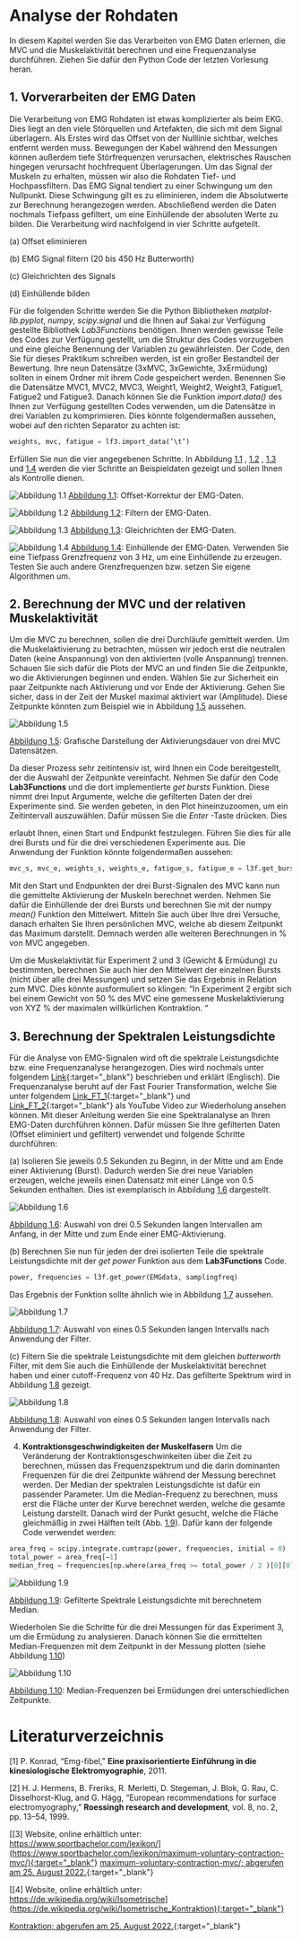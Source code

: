 # **Analyse der Rohdaten**

In diesem Kapitel werden Sie das Verarbeiten von EMG Daten erlernen, die MVC
und die Muskelaktivität berechnen und eine Frequenzanalyse durchführen. Ziehen
Sie dafür den Python Code der letzten Vorlesung heran.

## 1. **Vorverarbeiten der EMG Daten**

Die Verarbeitung von EMG Rohdaten ist etwas komplizierter als beim EKG.
Dies liegt an den viele Störquellen und Artefakten, die sich mit dem Signal überlagern. Als Erstes wird das Offset von der Nulllinie sichtbar, welches entfernt werden muss. Bewegungen der Kabel während den Messungen
können außerdem tiefe Störfrequenzen verursachen, elektrisches Rauschen
hingegen verursacht hochfrequent Überlagerungen. Um das Signal der Muskeln zu erhalten, müssen wir also die Rohdaten Tief- und Hochpassfiltern.
Das EMG Signal tendiert zu einer Schwingung um den Nullpunkt. Diese
Schwingung gilt es zu eliminieren, indem die Absolutwerte zur Berechnung
herangezogen werden. Abschließend werden die Daten nochmals Tiefpass
gefiltert, um eine Einhüllende der absoluten Werte zu bilden. Die Verarbeitung wird nachfolgend in vier Schritte aufgeteilt.

(a) Offset eliminieren

(b) EMG Signal filtern (20 bis 450 Hz Butterworth)

(c) Gleichrichten des Signals

(d) Einhüllende bilden

Für die folgenden Schritte werden Sie die Python Bibliotheken *matplot-*
*lib.pyplot*, *numpy*, *scipy.signal* und die Ihnen auf Sakai zur Verfügung gestellte Bibliothek *Lab3Functions* benötigen. Ihnen werden gewisse Teile des Codes zur Verfügung gestellt, um die Struktur des Codes vorzugeben und
eine gleiche Benennung der Variablen zu gewährleisten. Der Code, den Sie
für dieses Praktikum schreiben werden, ist ein großer Bestandteil der Bewertung. Ihre neun Datensätze (3xMVC, 3xGewichte, 3xErmüdung) sollten in einem Ordner mit ihrem Code gespeichert werden. Benennen Sie die
Datensätze MVC1, MVC2, MVC3, Weight1, Weight2, Weight3, Fatigue1,
Fatigue2 und Fatigue3. Danach können Sie die Funktion *import.data()* des
Ihnen zur Verfügung gestellten Codes verwenden, um die Datensätze in drei
Variablen zu komprimieren. Dies könnte folgendermaßen aussehen, wobei
auf den richten Separator zu achten ist:

````python
weights, mvc, fatigue = lf3.import_data(’\t’)
````
Erfüllen Sie nun die vier angegebenen Schritte. In Abbildung [1.1](../assets/img/offEMG.bmp) , [1.2](../assets/img/filtEMG.bmp) , [1.3](../assets/img/gleiEMG.bmp) und [1.4](../assets/img/einhuEMG.bmp) werden die vier Schritte an  Beispieldaten gezeigt und sollen Ihnen als Kontrolle dienen.

![Abbildung 1.1](../assets/img/offEMG.bmp)
[Abbildung 1.1](../assets/img/offEMG.bmp): Offset-Korrektur der EMG-Daten.


![Abbildung 1.2](../assets/img/filtEMG.bmp)
[Abbildung 1.2](../assets/img/filtEMG.bmp): Filtern der EMG-Daten.

![Abbildung 1.3](../assets/img/gleiEMG.bmp)
[Abbildung 1.3](../assets/img/gleiEMG.bmp): Gleichrichten der EMG-Daten.

![Abbildung 1.4](../assets/img/einhuEMG.bmp)
[Abbildung 1.4](../assets/img/einhuEMG.bmp): Einhüllende der EMG-Daten. Verwenden Sie eine Tiefpass Grenzfrequenz von 3 Hz, um eine Einhüllende zu erzeugen.
Testen Sie auch andere Grenzfrequenzen bzw. setzen Sie eigene Algorithmen um.



## 2. **Berechnung der MVC und der relativen Muskelaktivität**
Um die MVC zu berechnen, sollen die drei Durchläufe gemittelt werden. Um
die Muskelaktivierung zu betrachten, müssen wir jedoch erst die neutralen
Daten (keine Anspannung) von den aktivierten (volle Anspannung) trennen.
Schauen Sie sich dafür die Plots der MVC an und finden Sie die Zeitpunkte,
wo die Aktivierungen beginnen und enden. Wählen Sie zur Sicherheit ein
paar Zeitpunkte nach Aktivierung und vor Ende der Aktivierung. Gehen
Sie sicher, dass in der Zeit der Muskel maximal aktiviert war (Amplitude).
Diese Zeitpunkte könnten zum Beispiel wie in Abbildung [1.5](../assets/img/aktMVC.bmp) aussehen.

![Abbildung 1.5](../assets/img/aktMVC.bmp)

[Abbildung 1.5](../assets/img/aktMVC.bmp): Grafische Darstellung der Aktivierungsdauer von drei MVC Datensätzen.

Da dieser Prozess sehr zeitintensiv ist, wird Ihnen ein Code bereitgestellt,
der die Auswahl der Zeitpunkte vereinfacht. Nehmen Sie dafür den Code
**Lab3Functions** und die dort implementierte *get bursts* Funktion. Diese
nimmt drei Input Argumente, welche die gefilterten Daten der drei Experimente sind. Sie werden gebeten, in den Plot hineinzuzoomen, um ein
Zeitintervall auszuwählen. Dafür müssen Sie die *Enter* -Taste drücken. Dies

erlaubt Ihnen, einen Start und Endpunkt festzulegen. Führen Sie dies für
alle drei Bursts und für die drei verschiedenen Experimente aus. Die Anwendung der Funktion könnte folgendermaßen aussehen:
````python
mvc_s, mvc_e, weights_s, weights_e, fatigue_s, fatigue_e = l3f.get_bursts(mvc_emg_filtered, weights_emg_filtered, fatigue_emg_filtered)
````

Mit den Start und Endpunkten der drei Burst-Signalen des MVC kann
nun die gemittelte Aktivierung der Muskeln berechnet werden. Nehmen Sie
dafür die Einhüllende der drei Bursts und berechnen Sie mit der numpy
*mean()* Funktion den Mittelwert. Mitteln Sie auch über Ihre drei Versuche,
danach erhalten Sie Ihren persönlichen MVC, welche ab diesem Zeitpunkt
das Maximum darstellt. Demnach werden alle weiteren Berechnungen in % von MVC angegeben.



Um die Muskelaktivität für Experiment 2 und 3 (Gewicht & Ermüdung) zu
bestimmten, berechnen Sie auch hier den Mittelwert der einzelnen Bursts
(nicht über alle drei Messungen) und setzen Sie das Ergebnis in Relation
zum MVC. Dies könnte ausformuliert so klingen: ”In Experiment 2 ergibt
sich bei einem Gewicht von 50 % des MVC eine gemessene Muskelaktivierung von XYZ % der maximalen willkürlichen Kontraktion. “

## 3. **Berechnung der Spektralen Leistungsdichte**
Für die Analyse von EMG-Signalen wird oft die spektrale Leistungsdichte
bzw. eine Frequenzanalyse herangezogen. Dies wird nochmals unter folgendem [Link](https://www.intechopen.com/chapters/40123){:target="_blank"} beschrieben und erklärt (Englisch). Die Frequenzanalyse beruht auf der Fast Fourier Transformation, welche Sie unter folgendem [Link_FT_1](https://www.youtube.com/watch?v=spUNpyF58BY){:target="_blank"} und [Link_FT_2](https://www.youtube.com/watch?v=3gjJDuCAEQQ){:target="_blank"} als YouTube Video zur Wiederholung ansehen können. Mit dieser Anleitung werden Sie eine Spektralanalyse an Ihren EMG-Daten durchführen können. Dafür müssen Sie Ihre gefilterten Daten (Offset eliminiert und gefiltert) verwendet und folgende Schritte durchführen:

(a) Isolieren Sie jeweils 0.5 Sekunden zu Beginn, in der Mitte und am Ende einer Aktivierung (Burst). Dadurch werden Sie drei neue Variablen
erzeugen, welche jeweils einen Datensatz mit einer Länge von 0.5 Sekunden enthalten. Dies ist exemplarisch in Abbildung [1.6](../assets/img/aktEMG.bmp) dargestellt.

![Abbildung 1.6](../assets/img/aktEMG.bmp)

[Abbildung 1.6](../assets/img/aktEMG.bmp): Auswahl von drei 0.5 Sekunden langen Intervallen am Anfang, in der Mitte und zum Ende einer EMG-Aktivierung.

(b) Berechnen Sie nun für jeden der drei isolierten Teile die spektrale Leistungsdichte mit der *get power* Funktion aus dem **Lab3Functions**
Code.

````python
power, frequencies = l3f.get_power(EMGdata, samplingfreq)
````
Das Ergebnis der Funktion sollte ähnlich wie in Abbildung [1.7](../assets/img/ausEMG.bmp) aussehen.

![Abbildung 1.7](../assets/img/ausEMG.bmp)

[Abbildung 1.7](../assets/img/ausEMG.bmp): Auswahl von eines 0.5 Sekunden langen Intervalls nach Anwendung der Filter.

(c) Filtern Sie die spektrale Leistungsdichte mit dem gleichen *butterworth* Filter, mit dem Sie auch die Einhüllende der Muskelaktivität berechnet haben und einer cutoff-Frequenz von 40 Hz. Das gefilterte Spektrum wird in Abbildung [1.8](../assets/img/ausFilEMG.bmp) gezeigt.

![Abbildung 1.8](../assets/img/ausFilEMG.bmp)

[Abbildung 1.8](../assets/img/ausFilEMG.bmp): Auswahl von eines 0.5 Sekunden langen Intervalls nach Anwendung der Filter.


4. **Kontraktionsgeschwindigkeiten der Muskelfasern**
Um die Veränderung der Kontraktionsgeschwinkeiten über die Zeit zu berechnen, müssen das Frequenzspektrum und die darin dominanten Frequenzen für die drei Zeitpunkte während der Messung berechnet werden. Der
Median der spektralen Leistungsdichte ist dafür ein passender Parameter.
Um die Median-Frequenz zu berechnen, muss erst die Fläche unter der Kurve berechnet werden, welche die gesamte Leistung darstellt. Danach wird
der Punkt gesucht, welche die Fläche gleichmäßig in zwei Hälften teilt (Abb. [1.9](../assets/img/filtSpekLeis.bmp)). Dafür kann der folgende Code verwendet werden:

````python
area_freq = scipy.integrate.cumtrapz(power, frequencies, initial = 0)
total_power = area_freq[−1]
median_freq = frequencies[np.where(area_freq >= total_power / 2 )[0][0]]
````

![Abbildung 1.9](../assets/img/filtSpekLeis.bmp)

[Abbildung 1.9](../assets/img/filtSpekLeis.bmp): Gefilterte Spektrale Leistungsdichte mit berechnetem Median.

Wiederholen Sie die Schritte für die drei Messungen für das Experiment
3, um die Ermüdung zu analysieren. Danach können Sie die ermittelten
Median-Frequenzen mit dem Zeitpunkt in der Messung plotten (siehe Abbildung [1.10](../assets/img/ermMed.bmp))

![Abbildung 1.10](../assets/img/ermMed.bmp)

[Abbildung 1.10](../assets/img/ermMed.bmp): Median-Frequenzen bei Ermüdungen drei unterschiedlichen Zeitpunkte.

# **Literaturverzeichnis**

[1] P. Konrad, “Emg-fibel,” **Eine praxisorientierte Einführung in die kinesiologische Elektromyographie**, 2011.

[2] H. J. Hermens, B. Freriks, R. Merletti, D. Stegeman, J. Blok, G. Rau,
C. Disselhorst-Klug, and G. Hägg, “European recommendations for surface
electromyography,” **Roessingh research and development**, vol. 8, no. 2,
pp. 13–54, 1999.

[[3] Website, online erhältlich unter: https://www.sportbachelor.com/lexikon/](https://www.sportbachelor.com/lexikon/maximum-voluntary-contraction-mvc/){:target="_blank"}
[maximum-voluntary-contraction-mvc/; abgerufen am 25. August 2022.](https://www.sportbachelor.com/lexikon/maximum-voluntary-contraction-mvc/){:target="_blank"}

[[4] Website, online erhältlich unter: https://de.wikipedia.org/wiki/Isometrische](https://de.wikipedia.org/wiki/Isometrische_Kontraktion){:target="_blank"}

[Kontraktion; abgerufen am 25. August 2022.](https://de.wikipedia.org/wiki/Isometrische_Kontraktion){:target="_blank"}